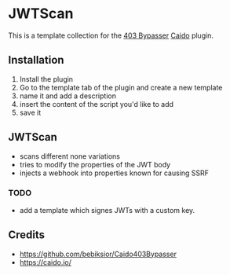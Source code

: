 # JWTScan

This is a template collection for the [403 Bypasser](https://github.com/bebiksior/Caido403Bypasser) [Caido](https://caido.io/) plugin.

## Installation
1. Install the plugin
2. Go to the template tab of the plugin and create a new template
3. name it and add a description
4. insert the content of the script you'd like to add
5. save it

## JWTScan
- scans different none variations
- tries to modify the properties of the JWT body
- injects a webhook into properties known for causing SSRF

### TODO
- add a template which signes JWTs with a custom key.

## Credits
- https://github.com/bebiksior/Caido403Bypasser
- https://caido.io/